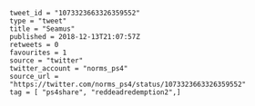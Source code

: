 ```
tweet_id = "1073323663326359552"
type = "tweet"
title = "Seamus"
published = 2018-12-13T21:07:57Z
retweets = 0
favourites = 1
source = "twitter"
twitter_account = "norms_ps4"
source_url = "https://twitter.com/norms_ps4/status/1073323663326359552"
tag = [ "ps4share", "reddeadredemption2",]
```

<p class='image'><img src='https://mnf.m17s.net/2018/12/13/DuU2LqSWoAElCXQ.jpg' alt=''></p>

